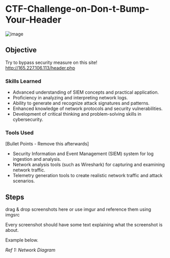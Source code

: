 # CTF-Challenge-on-Don-t-Bump-Your-Header

![image](https://github.com/user-attachments/assets/6ad16939-1d54-414c-853a-62c6ca72a93f)


## Objective

Try to bypass security measure on this site! http://165.227.106.113/header.php

### Skills Learned


- Advanced understanding of SIEM concepts and practical application.
- Proficiency in analyzing and interpreting network logs.
- Ability to generate and recognize attack signatures and patterns.
- Enhanced knowledge of network protocols and security vulnerabilities.
- Development of critical thinking and problem-solving skills in cybersecurity.

### Tools Used
[Bullet Points - Remove this afterwards]

- Security Information and Event Management (SIEM) system for log ingestion and analysis.
- Network analysis tools (such as Wireshark) for capturing and examining network traffic.
- Telemetry generation tools to create realistic network traffic and attack scenarios.

## Steps
drag & drop screenshots here or use imgur and reference them using imgsrc

Every screenshot should have some text explaining what the screenshot is about.

Example below.

*Ref 1: Network Diagram*
